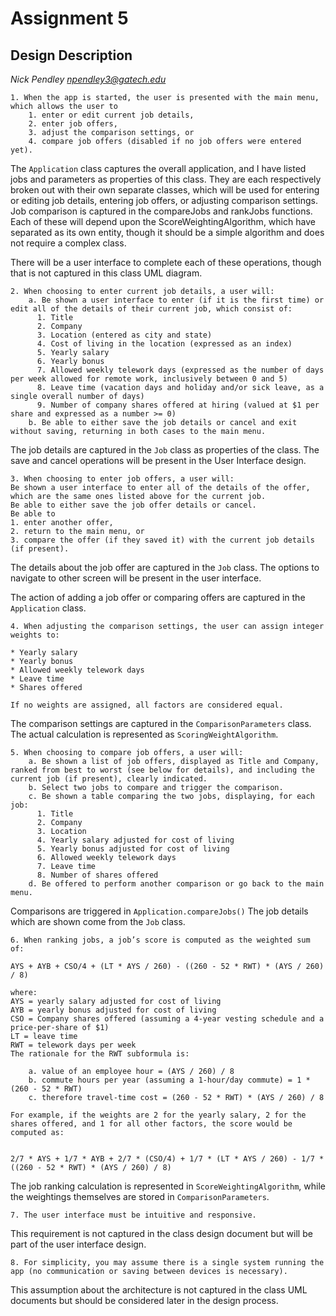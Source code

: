 # Assignment 5
## Design Description

*Nick Pendley*
*npendley3@gatech.edu*



```
1. When the app is started, the user is presented with the main menu, which allows the user to 
    1. enter or edit current job details, 
    2. enter job offers,
    3. adjust the comparison settings, or
    4. compare job offers (disabled if no job offers were entered yet).  
```

The `Application` class captures the overall application, and I have listed jobs and parameters as properties of this class.  They are each respectively broken out with their own separate classes, which will be used for entering or editing job details, entering job offers, or adjusting comparison settings.  Job comparison is captured in the compareJobs and rankJobs functions.  Each of these will depend upon the ScoreWeightingAlgorithm, which have separated as its own entity, though it should be a simple algorithm and does not require a complex class.

There will be a user interface to complete each of these operations, though that is not captured in this class UML diagram.

```
2. When choosing to enter current job details, a user will:
    a. Be shown a user interface to enter (if it is the first time) or edit all of the details of their current job, which consist of:
      1. Title
      2. Company
      3. Location (entered as city and state)
      4. Cost of living in the location (expressed as an index)
      5. Yearly salary
      6. Yearly bonus
      7. Allowed weekly telework days (expressed as the number of days per week allowed for remote work, inclusively between 0 and 5)
      8. Leave time (vacation days and holiday and/or sick leave, as a single overall number of days)
      9. Number of company shares offered at hiring (valued at $1 per share and expressed as a number >= 0)
    b. Be able to either save the job details or cancel and exit without saving, returning in both cases to the main menu.
```

The job details are captured in the `Job` class as properties of the class.  The save and cancel operations will be present in the User Interface design.

```
3. When choosing to enter job offers, a user will:
Be shown a user interface to enter all of the details of the offer, which are the same ones listed above for the current job.
Be able to either save the job offer details or cancel.
Be able to 
1. enter another offer, 
2. return to the main menu, or 
3. compare the offer (if they saved it) with the current job details (if present).
```

The details about the job offer are captured in the `Job` class.  The options to navigate to other screen will be present in the user interface.

The action of adding a job offer or comparing offers are captured in the `Application` class.


```
4. When adjusting the comparison settings, the user can assign integer weights to:

* Yearly salary
* Yearly bonus
* Allowed weekly telework days
* Leave time
* Shares offered

If no weights are assigned, all factors are considered equal.
```

The comparison settings are captured in the `ComparisonParameters` class.  The actual calculation is represented as `ScoringWeightAlgorithm`. 

```
5. When choosing to compare job offers, a user will:
    a. Be shown a list of job offers, displayed as Title and Company, ranked from best to worst (see below for details), and including the current job (if present), clearly indicated.
    b. Select two jobs to compare and trigger the comparison.
    c. Be shown a table comparing the two jobs, displaying, for each job:
      1. Title
      2. Company
      3. Location
      4. Yearly salary adjusted for cost of living
      5. Yearly bonus adjusted for cost of living
      6. Allowed weekly telework days
      7. Leave time
      8. Number of shares offered
    d. Be offered to perform another comparison or go back to the main menu.
```

Comparisons are triggered in `Application.compareJobs()`  The job details which are shown come from the `Job` class.

```
6. When ranking jobs, a job’s score is computed as the weighted sum of:

AYS + AYB + CSO/4 + (LT * AYS / 260) - ((260 - 52 * RWT) * (AYS / 260) / 8)

where:
AYS = yearly salary adjusted for cost of living
AYB = yearly bonus adjusted for cost of living
CSO = Company shares offered (assuming a 4-year vesting schedule and a price-per-share of $1)
LT = leave time
RWT = telework days per week
The rationale for the RWT subformula is:

    a. value of an employee hour = (AYS / 260) / 8
    b. commute hours per year (assuming a 1-hour/day commute) = 1 * (260 - 52 * RWT)
    c. therefore travel-time cost = (260 - 52 * RWT) * (AYS / 260) / 8

For example, if the weights are 2 for the yearly salary, 2 for the shares offered, and 1 for all other factors, the score would be computed as:


2/7 * AYS + 1/7 * AYB + 2/7 * (CSO/4) + 1/7 * (LT * AYS / 260) - 1/7 * ((260 - 52 * RWT) * (AYS / 260) / 8)

```

The job ranking calculation is represented in `ScoreWeightingAlgorithm`, while the weightings themselves are stored in `ComparisonParameters`.

```
7. The user interface must be intuitive and responsive.

```

This requirement is not captured in the class design document but will be part of the user interface design.

```
8. For simplicity, you may assume there is a single system running the app (no communication or saving between devices is necessary).

```

This assumption about the architecture is not captured in the class UML documents but should be considered later in the design process.